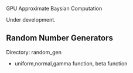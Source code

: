 GPU Approximate Baysian Computation

Under development.

## Random Number Generators

Directory: random_gen

- uniform,normal,gamma function, beta function
